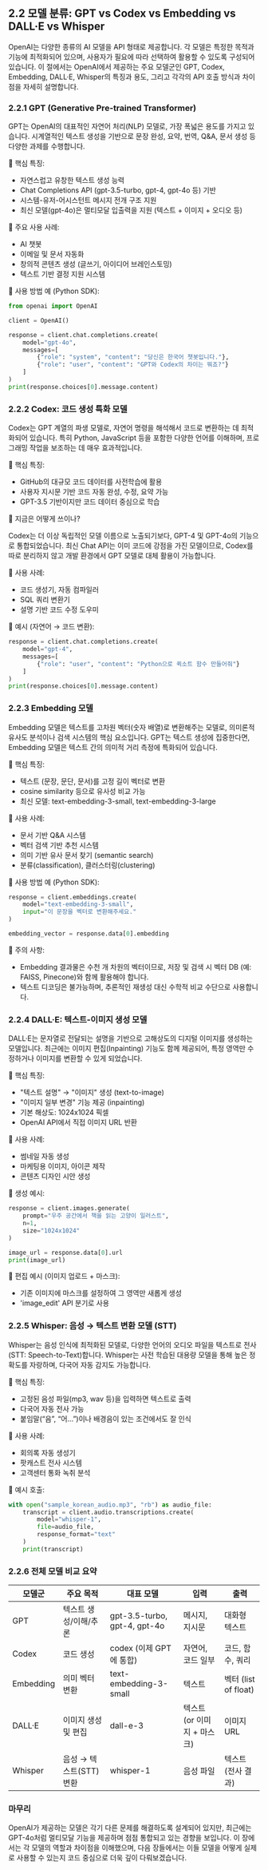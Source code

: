 ## 2.2 모델 분류: GPT vs Codex vs Embedding vs DALL·E vs Whisper

OpenAI는 다양한 종류의 AI 모델을 API 형태로 제공합니다. 각 모델은 특정한 목적과 기능에 최적화되어 있으며, 사용자가 필요에 따라 선택하여 활용할 수 있도록 구성되어 있습니다. 이 절에서는 OpenAI에서 제공하는 주요 모델군인 GPT, Codex, Embedding, DALL·E, Whisper의 특징과 용도, 그리고 각각의 API 호출 방식과 차이점을 자세히 설명합니다.

### 2.2.1 GPT (Generative Pre-trained Transformer)

GPT는 OpenAI의 대표적인 자연어 처리(NLP) 모델로, 가장 폭넓은 용도를 가지고 있습니다. 시계열적인 텍스트 생성을 기반으로 문장 완성, 요약, 번역, Q&A, 문서 생성 등 다양한 과제를 수행합니다.

🔹 핵심 특징:

- 자연스럽고 유창한 텍스트 생성 능력
- Chat Completions API (gpt-3.5-turbo, gpt-4, gpt-4o 등) 기반
- 시스템-유저-어시스턴트 메시지 전개 구조 지원
- 최신 모델(gpt-4o)은 멀티모달 입출력을 지원 (텍스트 + 이미지 + 오디오 등)

🔹 주요 사용 사례:

- AI 챗봇
- 이메일 및 문서 자동화
- 창의적 콘텐츠 생성 (글쓰기, 아이디어 브레인스토밍)
- 텍스트 기반 결정 지원 시스템

🔹 사용 방법 예 (Python SDK):

```python
from openai import OpenAI

client = OpenAI()

response = client.chat.completions.create(
    model="gpt-4o",
    messages=[
        {"role": "system", "content": "당신은 한국어 챗봇입니다."},
        {"role": "user", "content": "GPT와 Codex의 차이는 뭐죠?"}
    ]
)
print(response.choices[0].message.content)
```



### 2.2.2 Codex: 코드 생성 특화 모델

Codex는 GPT 계열의 파생 모델로, 자연어 명령을 해석해서 코드로 변환하는 데 최적화되어 있습니다. 특히 Python, JavaScript 등을 포함한 다양한 언어를 이해하며, 프로그래밍 작업을 보조하는 데 매우 효과적입니다.

🔹 핵심 특징:

- GitHub의 대규모 코드 데이터를 사전학습에 활용
- 사용자 지시문 기반 코드 자동 완성, 수정, 요약 가능
- GPT-3.5 기반이지만 코드 데이터 중심으로 학습

🔹 지금은 어떻게 쓰이나?

Codex는 더 이상 독립적인 모델 이름으로 노출되기보다, GPT-4 및 GPT-4o의 기능으로 통합되었습니다. 최신 Chat API는 이미 코드에 강점을 가진 모델이므로, Codex를 따로 분리하지 않고 개발 환경에서 GPT 모델로 대체 활용이 가능합니다.

🔹 사용 사례:

- 코드 생성기, 자동 컴파일러
- SQL 쿼리 변환기
- 설명 기반 코드 수정 도우미

🔹 예시 (자연어 → 코드 변환):

```python
response = client.chat.completions.create(
    model="gpt-4",
    messages=[
        {"role": "user", "content": "Python으로 퀵소트 함수 만들어줘"}
    ]
)
print(response.choices[0].message.content)
```



### 2.2.3 Embedding 모델

Embedding 모델은 텍스트를 고차원 벡터(숫자 배열)로 변환해주는 모델로, 의미론적 유사도 분석이나 검색 시스템의 핵심 요소입니다. GPT는 텍스트 생성에 집중한다면, Embedding 모델은 텍스트 간의 의미적 거리 측정에 특화되어 있습니다.

🔹 핵심 특징:

- 텍스트 (문장, 문단, 문서)를 고정 길이 벡터로 변환
- cosine similarity 등으로 유사성 비교 가능
- 최신 모델: text-embedding-3-small, text-embedding-3-large

🔹 사용 사례:

- 문서 기반 Q&A 시스템
- 벡터 검색 기반 추천 시스템
- 의미 기반 유사 문서 찾기 (semantic search)
- 분류(classification), 클러스터링(clustering)

🔹 사용 방법 예 (Python SDK):

```python
response = client.embeddings.create(
    model="text-embedding-3-small",
    input="이 문장을 벡터로 변환해주세요."
)

embedding_vector = response.data[0].embedding
```

🔹 주의 사항:

- Embedding 결과물은 수천 개 차원의 벡터이므로, 저장 및 검색 시 벡터 DB (예: FAISS, Pinecone)와 함께 활용해야 합니다.
- 텍스트 디코딩은 불가능하며, 추론적인 재생성 대신 수학적 비교 수단으로 사용합니다.



### 2.2.4 DALL·E: 텍스트-이미지 생성 모델

DALL·E는 문자열로 전달되는 설명을 기반으로 고해상도의 디지털 이미지를 생성하는 모델입니다. 최근에는 이미지 편집(Inpainting) 기능도 함께 제공되어, 특정 영역만 수정하거나 이미지를 변환할 수 있게 되었습니다.

🔹 핵심 특징:

- "텍스트 설명" → "이미지" 생성 (text-to-image)
- "이미지 일부 변경" 기능 제공 (inpainting)
- 기본 해상도: 1024x1024 픽셀
- OpenAI API에서 직접 이미지 URL 반환

🔹 사용 사례:

- 썸네일 자동 생성
- 마케팅용 이미지, 아이콘 제작
- 콘텐츠 디자인 시안 생성

🔹 생성 예시:

```python
response = client.images.generate(
    prompt="우주 공간에서 책을 읽는 고양이 일러스트",
    n=1,
    size="1024x1024"
)

image_url = response.data[0].url
print(image_url)
```

🔹 편집 예시 (이미지 업로드 + 마스크):

- 기존 이미지에 마스크를 설정하여 그 영역만 새롭게 생성
- 'image_edit' API 분기로 사용



### 2.2.5 Whisper: 음성 → 텍스트 변환 모델 (STT)

Whisper는 음성 인식에 최적화된 모델로, 다양한 언어의 오디오 파일을 텍스트로 전사(STT: Speech-to-Text)합니다. Whisper는 사전 학습된 대용량 모델을 통해 높은 정확도를 자랑하며, 다국어 자동 감지도 가능합니다.

🔹 핵심 특징:

- 고정된 음성 파일(mp3, wav 등)을 입력하면 텍스트로 출력
- 다국어 자동 전사 가능
- 붙임말(“음”, “어...”)이나 배경음이 있는 조건에서도 잘 인식

🔹 사용 사례:

- 회의록 자동 생성기
- 팟캐스트 전사 시스템
- 고객센터 통화 녹취 분석

🔹 예시 호출:

```python
with open("sample_korean_audio.mp3", "rb") as audio_file:
    transcript = client.audio.transcriptions.create(
        model="whisper-1",
        file=audio_file,
        response_format="text"
    )
    print(transcript)
```


### 2.2.6 전체 모델 비교 요약

| 모델군      | 주요 목적                      | 대표 모델                 | 입력                         | 출력                           |
|-------------|-------------------------------|---------------------------|------------------------------|--------------------------------|
| GPT         | 텍스트 생성/이해/추론         | gpt-3.5-turbo, gpt-4, gpt-4o | 메시지, 지시문              | 대화형 텍스트                  |
| Codex       | 코드 생성                     | codex (이제 GPT에 통합)   | 자연어, 코드 일부            | 코드, 함수, 쿼리               |
| Embedding   | 의미 벡터 변환                | text-embedding-3-small     | 텍스트                       | 벡터 (list of float)           |
| DALL·E      | 이미지 생성 및 편집           | dall-e-3                   | 텍스트 (or 이미지 + 마스크) | 이미지 URL                     |
| Whisper     | 음성 → 텍스트(STT) 변환       | whisper-1                  | 음성 파일                    | 텍스트 (전사 결과)             |


### 마무리

OpenAI가 제공하는 모델은 각기 다른 문제를 해결하도록 설계되어 있지만, 최근에는 GPT-4o처럼 멀티모달 기능을 제공하며 점점 통합되고 있는 경향을 보입니다. 이 장에서는 각 모델의 역할과 차이점을 이해했으며, 다음 장들에서는 이들 모델을 어떻게 실제로 사용할 수 있는지 코드 중심으로 더욱 깊이 다뤄보겠습니다.